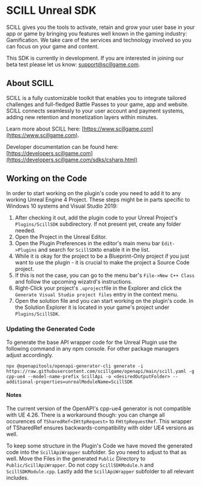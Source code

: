 # SCILL Unreal SDK

SCILL gives you the tools to activate, retain and grow your user base in your app or game by bringing you features well known 
in the gaming industry: Gamification. We take care of the services and technology involved so you can focus on your game and content.

This SDK is currently in development. If you are interested in joining our beta test please let us know: support@scillgame.com.

## About SCILL

SCILL is a fully customizable toolkit that enables you to integrate tailored challenges and full-fledged Battle Passes 
to your game, app and website. SCILL connects seamlessly to your user account and payment systems, adding new retention 
and monetization layers within minutes.

Learn more about SCILL here: [https://www.scillgame.com](https://www.scillgame.com).

Developer documentation can be found here: [https://developers.scillgame.com](https://developers.scillgame.com/sdks/csharp.html)

## Working on the Code

In order to start working on the plugin's code you need to add it to any working Unreal Engine 4 Project.
These steps might be in parts specific to Windows 10 systems and Visual Studio 2019:

1. After checking it out, add the plugin code to your Unreal Project's `Plugins/ScillSDK` subdirectory. If not present yet, create any folder needed.
1. Open the Project in the Unreal Editor.
1. Open the Plugin Preferences in the editor's main menu bar `Edit->Plugins` and search for `ScillSDK`to enable it in the list.
1. While it is okay for the project to be a Blueprint-Only project if you just want to use the plugin - it is crucial to make the project a Source Code project.
 1. If this is not the case, you can go to the menu bar's `File->New C++ Class` and follow the upcoming wizatrd's instructions.
1. Right-Click your project's `.uproject`file in the Explorer and click the `Generate Visual Studio project files` entry in the context menu.
1. Open the solution file and you can start working on the plugin's code. In the Solution Explorer it is located in your game's project under `Plugins/ScillSDK`.

### Updating the Generated Code

To generate the base API wrapper code for the Unreal Plugin use the following command in any npm console. For other package managers adjust accordingly.

```
npx @openapitools/openapi-generator-cli generate -i https://raw.githubusercontent.com/scillgame/openapi/main/scill.yaml -g cpp-ue4 --model-name-prefix ScillApi -o <desiredOutputFolder> --additional-properties=unrealModuleName=ScillSDK
```

#### Notes

The current version of the OpenAPI's cpp-ue4 generator is not compatible with UE 4.26. There is a workaround though: you can change all occurences of `TSharedRef<IHttpRequest>` to `FHttpRequestRef`. This wrapper of TSharedRef ensures backwards-compatibility with older UE4 versions as well.

To keep some structure in the Plugin's Code we have moved the generated code into the `ScillApiWrapper` subfolder. So you need to adjust to that as well. Move the Files in the generated `Public` Directory to `Public/ScillApiWrapper`. Do not copy `ScillSDKModule.h` and `ScillSDKModule.cpp`.  Lastly add the `ScillApiWrapper` subfolder to all relevant includes.